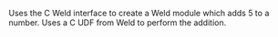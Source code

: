 Uses the C Weld interface to create a Weld module which adds 5 to a number.
Uses a C UDF from Weld to perform the addition.

